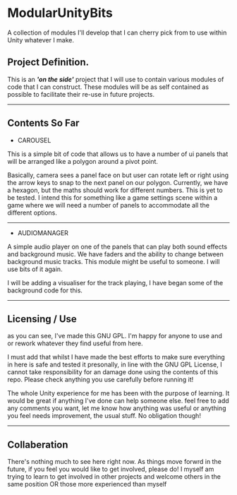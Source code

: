 # ModularUnityBits
A collection of modules I'll develop that I can cherry pick from to use within Unity whatever I make.

## Project Definition.

This is an ***'on the side'*** project that I will use to contain various modules of code that I can construct. These modules will be as self contained as possible to facilitate their re-use in future projects.

---

## Contents So Far

- CAROUSEL

This is a simple bit of code that allows us to have a number of ui panels that will be arranged like a polygon around a pivot point.

Basically, camera sees a panel face on but user can rotate left or right using the arrow keys to snap to the next panel on our polygon. Currently, we have a hexagon, but the maths should work for different numbers. This is yet to be tested. I intend this for something like a game settings scene within a game where we will need a number of panels to accommodate all the different options.

---

- AUDIOMANAGER

A simple audio player on one of the panels that can play both sound effects and background music. We have faders and the ability to change between background music tracks. This module might be useful to someone. I will use bits of it again.

I will be adding a visualiser for the track playing, I have began some of the background code for this.

---

## Licensing / Use

as you can see, I've made this GNU GPL. I'm happy for anyone to use and or rework whatever they find useful from here. 

I must add that whilst I have made the best efforts to make sure everything in here is safe and tested it presonally, in line with the GNU GPL License, I cannot take responsibility for an damage done using the contents of this repo. Please check anything you use carefully before running it!

The whole Unity experience for me has been with the purpose of learning. It would be great if anything I've done can help someone else. feel free to add any comments you want, let me know how anything was useful or anything you feel needs improvement, the usual stuff. No obligation though!

---
## Collaberation
There's nothing much to see here right now. As things move forwrd in the future, if you feel you would like to get involved, please do! I myself am trying to learn to get involved in other projects and welcome others in the same position OR those more experienced than myself
